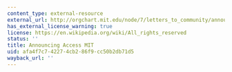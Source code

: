 ```yaml
---
content_type: external-resource
external_url: http://orgchart.mit.edu/node/7/letters_to_community/announcing-access-mit
has_external_license_warning: true
license: https://en.wikipedia.org/wiki/All_rights_reserved
status: ''
title: Announcing Access MIT
uid: afa4f7c7-4227-4cb2-86f9-cc50b2db71d5
wayback_url: ''
---
```

